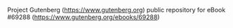 Project Gutenberg (https://www.gutenberg.org) public repository for
eBook #69288 (https://www.gutenberg.org/ebooks/69288)
